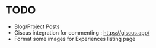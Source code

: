 # TODO

-   Blog/Project Posts
-   Giscus integration for commenting : https://giscus.app/
-   Format some images for Experiences listing page
